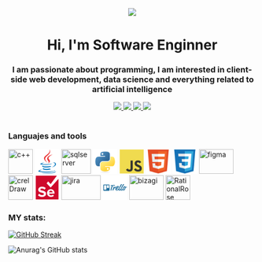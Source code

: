 <div align="center">
  <img src="https://encrypted-tbn0.gstatic.com/images?q=tbn:ANd9GcQWynF8UlOr4MJ99ccfWtfvogn1VIN-BHj3YOhRO6hcpdEwjpoyZVbgcTTSFmmAqMj860Q&usqp=CAU" />
  <h1 align="center">Hi, I'm Software Enginner </h1>
  <h3 align="center">I am passionate about programming, I am interested in client-side web development, data science and everything related to artificial   intelligence</h3>
</div>

<div align="center">
    <a href="https://www.linkedin.com/in/anyelius64/" target="_blank">
        <img src="https://img.shields.io/badge/linkedin-https%3A%2F%2Fwww.linkedin.com%2Fin%2Fanyelius64%2F-blue" />
    </a>
    <a href="https://wa.me/51995536118" target="_blank">
      <img src="https://img.shields.io/badge/WhatsApp-Contacteme!!-green"/>
    </a>
    <a href="mailto:10200143@unmsm.edu.pe" target="_blank">
      <img src="https://img.shields.io/badge/Gmail-Contacteme!!-red"/>
    </a>
    <a href="mailto:anyelius_64@hotmail.com" target="_blank">
      <img src="https://img.shields.io/badge/Hotmail-Contacteme!!-blue"/>
    </a>
</div>
<br>
<div align="left">
  <h3>Languajes and tools</h3>
    <img src="https://cdn.worldvectorlogo.com/logos/c-1.svg" title="c++" width="50" height="50">
    <img src="https://github.com/devicons/devicon/blob/master/icons/java/java-original.svg" title="java" width="50" height="50">
    <img src="https://logowik.com/content/uploads/images/microsoft-sql-server4529.jpg" title="sqlserver" width="60" height="50">
    <img src="https://github.com/devicons/devicon/blob/master/icons/python/python-original.svg" title="python"  width="50" height="50">
    <img src="https://github.com/devicons/devicon/blob/master/icons/javascript/javascript-original.svg" title="javascript"  width="50" height="50">
    <img src="https://github.com/devicons/devicon/blob/master/icons/html5/html5-original.svg" title="html" width="50" height="50">
    <img src="https://github.com/devicons/devicon/blob/master/icons/css3/css3-original.svg" title="css" width="50" height="50">  
    <img src="https://www.vectorlogo.zone/logos/figma/figma-ar21.png" title="figma" width="70" height="50">
    <img src="https://cdn.worldvectorlogo.com/logos/coreldraw-gs2019-2.svg" title="crelDraw" width="50" height="50">
    <img src="https://github.com/devicons/devicon/blob/master/icons/selenium/selenium-original.svg" title="selenium" width="50" height="50">
    <img src="https://www.vectorlogo.zone/logos/atlassian_jira/atlassian_jira-ar21.png" title="jira" width="80" height="50">
    <img src="https://github.com/devicons/devicon/blob/master/icons/trello/trello-plain-wordmark.svg" title="trello" width="50" height="50">
    <img src="https://seekvectorlogo.com/wp-content/uploads/2021/12/bizagi-vector-logo-2021.png" title="bizagi" width="70" height="50">
    <img src="https://discoversdkcdn.azureedge.net/runtimecontent/companyfiles/5803/2278/thumbnail.png?v131140816767671932" title="RationalRose" width="50" height="50">
</div>

### MY stats:

[![GitHub Streak](http://github-readme-streak-stats.herokuapp.com?user=anyelius&theme=bear&hide_border=true)](https://git.io/streak-stats)

![Anurag's GitHub stats](https://github-readme-stats.vercel.app/api?username=anyelius&show_icons=true&theme=radical)


